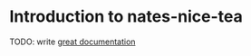 # Introduction to nates-nice-tea

TODO: write [great documentation](http://jacobian.org/writing/what-to-write/)
